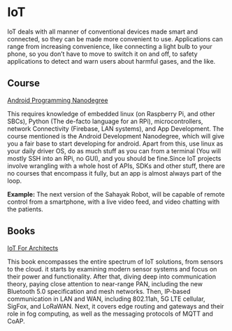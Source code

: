 # IoT

IoT deals with all manner of conventional devices made smart and connected, so they can be made more convenient to use. Applications can range from increasing convenience, like connecting a light bulb to your phone, so you don’t have to move to switch it on and off, to safety applications to detect and warn users about harmful gases, and the like.


## Course

[Android Programming Nanodegree](https://www.udacity.com/course/android-developer-nanodegree-by-google--nd801)

This requires knowledge of embedded linux (on Raspberry Pi, and other SBCs), Python (The de-facto language for an RPi), microcontrollers, network Connectivity (Firebase, LAN systems), and App Development. The course mentioned is the Android Development Nanodegree, which will give you a fair base to start developing for android. Apart from this, use linux as your daily driver OS, do as much stuff as you can from a terminal (You will mostly SSH into an RPi, no GUI), and you should be fine.Since IoT projects involve wrangling with a whole host of APIs, SDKs and other stuff, there are no courses that encompass it fully, but an app is almost always part of the loop.

**Example:** The next version of the Sahayak Robot, will be capable of remote control from a smartphone, with a live video feed, and video chatting with the patients.

## Books

[IoT For Architects](https://www.amazon.in/Internet-Things-Architects-communication-infrastructure/dp/1788470591)

This book encompasses the entire spectrum of IoT solutions, from sensors to the cloud. it starts by examining modern sensor systems and focus on their power and functionality. After that,  diving deep into communication theory, paying close attention to near-range PAN, including the new Bluetooth 5.0 specification and mesh networks. Then,  IP-based communication in LAN and WAN, including 802.11ah, 5G LTE cellular, SigFox, and LoRaWAN. Next, it covers edge routing and gateways and their role in fog computing, as well as the messaging protocols of MQTT and CoAP.
